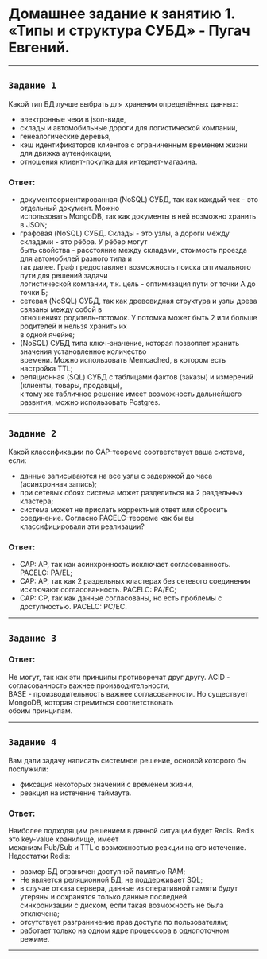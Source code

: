 # Домашнее задание к занятию 1. «Типы и структура СУБД» - Пугач Евгений.


---

## `Задание 1`

Какой тип БД лучше выбрать для хранения определённых данных:
- электронные чеки в json-виде,
- склады и автомобильные дороги для логистической компании,
- генеалогические деревья,
- кэш идентификаторов клиентов с ограниченным временем жизни для движка аутенфикации,
- отношения клиент-покупка для интернет-магазина.

### Ответ:

- документоориентированная (NoSQL) СУБД, так как каждый чек - это отдельный документ. Можно  
  использовать MongoDB, так как документы в ней возможно хранить в JSON;
- графовая (NoSQL) СУБД. Склады - это узлы, а дороги между складами - это рёбра. У рёбер могут  
  быть свойства - расстояние между складами, стоимость проезда для автомобилей разного типа и  
  так далее. Граф предоставляет возможность поиска оптимального пути для решений задачи  
  логистической компании, т.к. цель - оптимизация пути от точки А до точки Б;
- сетевая (NoSQL) СУБД, так как древовидная структура и узлы древа связаны между собой в  
  отношениях родитель-потомок. У потомка может быть 2 или больше родителей и нельзя хранить их  
  в одной ячейке;
- (NoSQL) СУБД типа ключ-значение, которая позволяет хранить значения установленное количество  
  времени. Можно использовать Memcached, в котором есть настройка TTL;
- реляционная (SQL) СУБД с таблицами фактов (заказы) и измерений (клиенты, товары, продавцы),  
  к тому же табличное решение имеет возможность дальнейшего развития, можно использовать Postgres.

---

## `Задание 2`

Какой классификации по CAP-теореме соответствует ваша система, если:
- данные записываются на все узлы с задержкой до часа (асинхронная запись);
- при сетевых сбоях система может разделиться на 2 раздельных кластера;
- система может не прислать корректный ответ или сбросить соединение.
Согласно PACELC-теореме как бы вы классифицировали эти реализации?

### Ответ:

- CAP: AP, так как асинхронность исключает согласованность. PACELC: PA/EL;
- CAP: AP, так как 2 раздельных кластерах без сетевого соединения исключают согласованность. PACELC: PA/EC;
- CAP: CP, так как данные согласованы, но есть проблемы с доступностью. PACELC: PC/EC.


---

## `Задание 3`

### Ответ:

Не могут, так как эти принципы противоречат друг другу. ACID - согласованность важнее производительности,  
BASE - производительность важнее согласованности. Но существует MongoDB, которая стремиться соответствовать  
обоим принципам.

---

## `Задание 4`

Вам дали задачу написать системное решение, основой которого бы послужили:
- фиксация некоторых значений с временем жизни,
- реакция на истечение таймаута.

### Ответ:

Наиболее подходящим решением в данной ситуации будет Redis. Redis это key-value хранилище, имеет  
механизм Pub/Sub и TTL с возможностью реакции на его истечение.
Недостатки Redis:
- размер БД ограничен доступной памятью RAM;
- Не является реляционной БД, не поддерживает SQL;
- в случае отказа сервера, данные из оперативной памяти будут утеряны и сохранятся только данные последней  
  синхронизации с диском, если такая возможность не была отключена;
- отсутствует разграничение прав доступа по пользователям;
- работает только на одном ядре процессора в однопоточном режиме.

---
